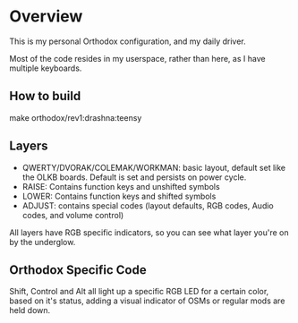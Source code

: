 # Overview

This is my personal Orthodox configuration, and my daily driver.

Most of the code resides in my userspace, rather than here, as I have multiple keyboards.

## How to build

make orthodox/rev1:drashna:teensy

## Layers

-   QWERTY/DVORAK/COLEMAK/WORKMAN: basic layout, default set like the OLKB boards. Default is set and persists on power cycle.
-   RAISE: Contains function keys and unshifted symbols
-   LOWER: Contains function keys and shifted symbols
-   ADJUST: contains special codes (layout defaults, RGB codes, Audio codes, and volume control)

All layers have RGB specific indicators, so you can see what layer you're on by the underglow.

## Orthodox Specific Code

Shift, Control and Alt all light up a specific RGB LED for a certain color, based on it's status, adding a visual indicator of OSMs or regular mods are held down.
